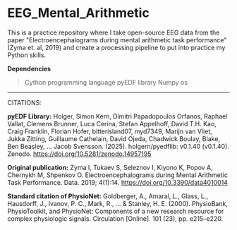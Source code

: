 # EEG_Mental_Arithmetic
This is a practice repository where I take open-source EEG data from the paper "Electroencephalograms during mental arithmetic task performance" (Zyma et. al, 2019) and create a processing pipeline to put into practice my Python skills.


**Dependencies**
> Cython programming language
> pyEDF library
> Numpy
> os

------------------------------------------------------------------
CITATIONS:

**pyEDF Library:**
Holger, Simon Kern, Dimitri Papadopoulos Orfanos, Raphael Vallat, Clemens Brunner, Luca Cerina, Stefan Appelhoff, David T.H. Kao, Craig Franklin, Florian Hofer, bitterisland07, myd7349, Marijn van Vliet, Jukka Zitting, Guillaume Cathelain, David Ojeda, Chadwick Boulay, Blake, Ben Beasley, … Jacob Svensson. (2025). holgern/pyedflib: v0.1.40 (v0.1.40). Zenodo. https://doi.org/10.5281/zenodo.14957195

**Original publication:**
Zyma I, Tukaev S, Seleznov I, Kiyono K, Popov A, Chernykh M, Shpenkov O. Electroencephalograms during Mental Arithmetic Task Performance. Data. 2019; 4(1):14. https://doi.org/10.3390/data4010014


**Standard citation of PhysioNet:**
Goldberger, A., Amaral, L., Glass, L., Hausdorff, J., Ivanov, P. C., Mark, R., ... & Stanley, H. E. (2000). PhysioBank, PhysioToolkit, and PhysioNet: Components of a new research resource for complex physiologic signals. Circulation [Online]. 101 (23), pp. e215–e220.
